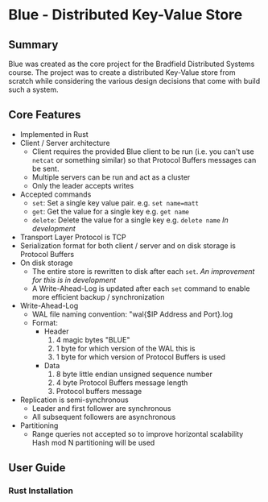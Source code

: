# Blue - Distributed Key-Value Store

## Summary

Blue was created as the core project for the Bradfield Distributed Systems course. The project was to create a distributed Key-Value store from scratch while considering the various design decisions that come with build such a system.

## Core Features

- Implemented in Rust
- Client / Server architecture
  - Client requires the provided Blue client to be run (i.e. you can't use `netcat` or something similar) so that Protocol Buffers messages can be sent.
  - Multiple servers can be run and act as a cluster
  - Only the leader accepts writes
- Accepted commands
  - `set`: Set a single key value pair. e.g. `set name=matt`
  - `get`: Get the value for a single key e.g. `get name`
  - `delete`: Delete the value for a single key e.g. `delete name` _In development_
- Transport Layer Protocol is TCP
- Serialization format for both client / server and on disk storage is Protocol Buffers
- On disk storage
  - The entire store is rewritten to disk after each `set`. _An improvement for this is in development_
  - A Write-Ahead-Log is updated after each `set` command to enable more efficient backup / synchronization
- Write-Ahead-Log
  - WAL file naming convention: "wal{$IP Address and Port}.log
  - Format:
    - Header
      1. 4 magic bytes "BLUE"
      2. 1 byte for which version of the WAL this is
      3. 1 byte for which version of Protocol Buffers is used
    - Data
      1. 8 byte little endian unsigned sequence number
      2. 4 byte Protocol Buffers message length
      3. Protocol buffers message
- Replication is semi-synchronous
  - Leader and first follower are synchronous
  - All subsequent followers are asynchronous
- Partitioning
  - Range queries not accepted so to improve horizontal scalability Hash mod N partitioning will be used

## User Guide

### Rust Installation

###
